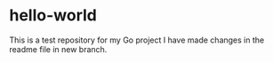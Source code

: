 # hello-world
This is a test repository for my Go project
I have made changes in the readme file in new branch.
